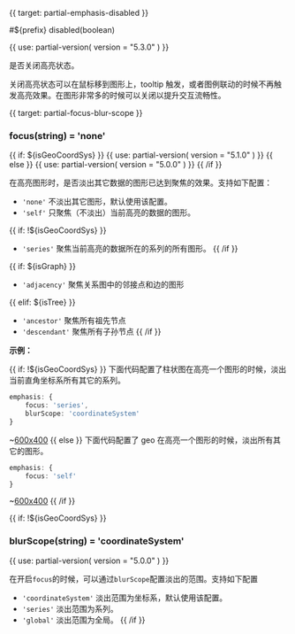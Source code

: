 
{{ target: partial-emphasis-disabled }}

#${prefix} disabled(boolean)

<ExampleUIControlBoolean default="false" />

{{ use: partial-version(
    version = "5.3.0"
) }}

是否关闭高亮状态。

关闭高亮状态可以在鼠标移到图形上，tooltip 触发，或者图例联动的时候不再触发高亮效果。在图形非常多的时候可以关闭以提升交互流畅性。



{{ target: partial-focus-blur-scope }}

### focus(string) = 'none'

{{ if: ${isGeoCoordSys} }}
{{ use: partial-version(
    version = "5.1.0"
) }}
{{ else }}
{{ use: partial-version(
    version = "5.0.0"
) }}
{{ /if }}

在高亮图形时，是否淡出其它数据的图形已达到聚焦的效果。支持如下配置：

+ `'none'` 不淡出其它图形，默认使用该配置。
+ `'self'` 只聚焦（不淡出）当前高亮的数据的图形。

{{ if: !${isGeoCoordSys} }}
+ `'series'` 聚焦当前高亮的数据所在的系列的所有图形。
{{ /if }}

{{ if: ${isGraph} }}
+ `'adjacency'` 聚焦关系图中的邻接点和边的图形

{{ elif: ${isTree} }}
+ `'ancestor'` 聚焦所有祖先节点
+ `'descendant'` 聚焦所有子孙节点
{{ /if }}

**示例：**

{{ if: !${isGeoCoordSys} }}
下面代码配置了柱状图在高亮一个图形的时候，淡出当前直角坐标系所有其它的系列。

```ts
emphasis: {
    focus: 'series',
    blurScope: 'coordinateSystem'
}
```

~[600x400](${galleryViewPath}bar-y-category-stack&reset=1&edit=1)
{{ else }}
下面代码配置了 geo 在高亮一个图形的时候，淡出所有其它的图形。

```ts
emphasis: {
    focus: 'self'
}
```

~[600x400](${galleryViewPath}geo-organ&reset=1&edit=1)
{{ /if }}

{{ if: !${isGeoCoordSys} }}
### blurScope(string) = 'coordinateSystem'

{{ use: partial-version(
    version = "5.0.0"
) }}

在开启`focus`的时候，可以通过`blurScope`配置淡出的范围。支持如下配置

+ `'coordinateSystem'` 淡出范围为坐标系，默认使用该配置。
+ `'series'` 淡出范围为系列。
+ `'global'` 淡出范围为全局。
{{ /if }}

